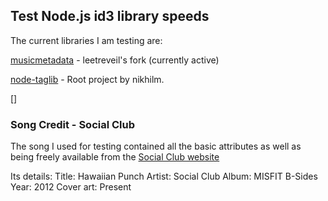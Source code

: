 ## Test Node.js id3 library speeds

The current libraries I am testing are:

[musicmetadata](https://github.com/leetreveil/musicmetadata) - leetreveil's fork (currently active)

[node-taglib](https://github.com/nikhilm/node-taglib) - Root project by nikhilm.

[]

### Song Credit - Social Club
The song I used for testing contained all the basic attributes as well as being freely available from the [Social Club website](http://martymar.goodcitymusic.com/album/misfit-b-sides)

Its details:
Title: Hawaiian Punch
Artist: Social Club
Album: MISFIT B-Sides
Year: 2012
Cover art: Present